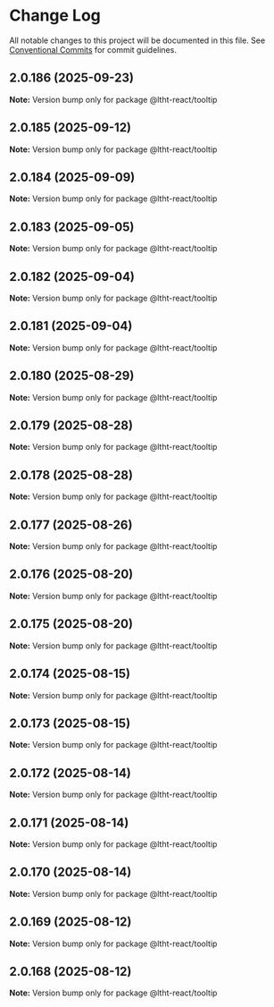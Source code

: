 # Change Log

All notable changes to this project will be documented in this file.
See [Conventional Commits](https://conventionalcommits.org) for commit guidelines.

## 2.0.186 (2025-09-23)

**Note:** Version bump only for package @ltht-react/tooltip

## 2.0.185 (2025-09-12)

**Note:** Version bump only for package @ltht-react/tooltip

## 2.0.184 (2025-09-09)

**Note:** Version bump only for package @ltht-react/tooltip

## 2.0.183 (2025-09-05)

**Note:** Version bump only for package @ltht-react/tooltip

## 2.0.182 (2025-09-04)

**Note:** Version bump only for package @ltht-react/tooltip

## 2.0.181 (2025-09-04)

**Note:** Version bump only for package @ltht-react/tooltip

## 2.0.180 (2025-08-29)

**Note:** Version bump only for package @ltht-react/tooltip

## 2.0.179 (2025-08-28)

**Note:** Version bump only for package @ltht-react/tooltip

## 2.0.178 (2025-08-28)

**Note:** Version bump only for package @ltht-react/tooltip

## 2.0.177 (2025-08-26)

**Note:** Version bump only for package @ltht-react/tooltip

## 2.0.176 (2025-08-20)

**Note:** Version bump only for package @ltht-react/tooltip

## 2.0.175 (2025-08-20)

**Note:** Version bump only for package @ltht-react/tooltip

## 2.0.174 (2025-08-15)

**Note:** Version bump only for package @ltht-react/tooltip

## 2.0.173 (2025-08-15)

**Note:** Version bump only for package @ltht-react/tooltip

## 2.0.172 (2025-08-14)

**Note:** Version bump only for package @ltht-react/tooltip

## 2.0.171 (2025-08-14)

**Note:** Version bump only for package @ltht-react/tooltip

## 2.0.170 (2025-08-14)

**Note:** Version bump only for package @ltht-react/tooltip

## 2.0.169 (2025-08-12)

**Note:** Version bump only for package @ltht-react/tooltip

## 2.0.168 (2025-08-12)

**Note:** Version bump only for package @ltht-react/tooltip
